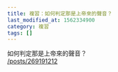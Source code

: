 ```yaml
---
title: 複習：如何判定那是上帝來的聲音？
last_modified_at: 1562334900
category: 複習
tags: []
---
```


<p>如何判定那是上帝來的聲音？<br>
<a href="/posts/269191212" target="_blank">/posts/269191212</a></p>

<p>&nbsp;</p>


